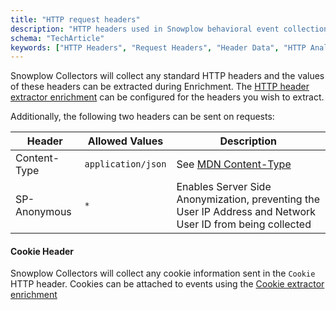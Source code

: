 ```yaml
---
title: "HTTP request headers"
description: "HTTP headers used in Snowplow behavioral event collection for context and metadata transmission."
schema: "TechArticle"
keywords: ["HTTP Headers", "Request Headers", "Header Data", "HTTP Analytics", "Header Information", "Web Headers"]
---
```


Snowplow Collectors will collect any standard HTTP headers and the values of these headers can be extracted during Enrichment. The [HTTP header extractor enrichment](/docs/pipeline/enrichments/available-enrichments/http-header-extractor-enrichment/index.md) can be configured for the headers you wish to extract.

Additionally, the following two headers can be sent on requests:

| Header            | Allowed Values     | Description |
|-------------------|--------------------|------------|
| Content-Type      | `application/json` | See [MDN Content-Type](https://developer.mozilla.org/en-US/docs/Web/HTTP/Headers/Content-Type)        |
| SP-Anonymous      | `*`                | Enables Server Side Anonymization, preventing the User IP Address and Network User ID from being collected       |

#### Cookie Header

Snowplow Collectors will collect any cookie information sent in the `Cookie` HTTP header. Cookies can be attached to events using the [Cookie extractor enrichment](/docs/pipeline/enrichments/available-enrichments/cookie-extractor-enrichment/index.md)